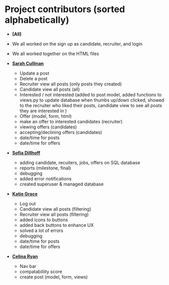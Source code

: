 Project contributors (sorted alphabetically)
============================================
* **[All]**
* We all worked on the sign up as candidate, recruiter, and login
* We all worked together on the HTML files 

* **[Sarah Cullinan](https://github.com/sarahcullinan)**

  * Update a post
  * Delete a post
  * Recruiter view all posts (only posts they created)
  * Candidate view all posts (all)
  * Interested / not interested (added to post model, added functions to views.py to update database when thumbs up/down clicked, showed to the recruiter who liked their posts, candidate view to see all posts they are interested in )
  * Offer (model, form, html) 
  * make an offer to interested candidates (recruiter)
  * viewing offers (candidates)
  * accepting/declining offers (candidates)
  * date/time for posts
  * date/time for offers 

* **[Sofia Dillhoff](https://github.com/sdillho2)**

  * adding candidate, recuiters, jobs, offers on SQL database
  * reports (milestone, final)
  * debugging
  * added error notifications
  * created superuser & managed database 

* **[Katie Grace](https://github.com/katiegrace)**

  * Log out
  * Candidate view all posts (filtering)
  * Recruiter view all posts (filtering)
  * added icons to buttons 
  * added back buttons to enhance UX 
  * solved a lot of errors
  * debugging
  * date/time for posts
  * date/time for offers


* **[Celina Ryan](https://github.com/celinaryan)**

  * Nav bar
  * compatabiliity score 
  * create post (model, form, views)
